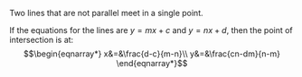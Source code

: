 Two lines that are not parallel meet in a single point.

If the equations for the lines are $y=mx+c$ and $y=nx+d$, then the point
of intersection is at: $$\begin{eqnarray*}
x&=&\frac{d-c}{m-n}\\
y&=&\frac{cn-dm}{n-m}
\end{eqnarray*}$$
